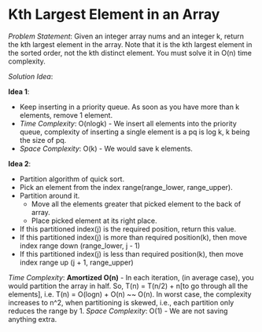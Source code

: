 # Kth Largest Element in an Array

_Problem Statement_:
Given an integer array nums and an integer k, return the kth largest element in the array.
Note that it is the kth largest element in the sorted order, not the kth distinct element.
You must solve it in O(n) time complexity.

_Solution Idea_:

**Idea 1**:
- Keep inserting in a priority queue. As soon as you have more than k elements, remove 1 element.
- _Time Complexity_: O(nlogk) - We insert all elements into the priority queue, complexity of inserting a single element is a pq is log k, k being the size of pq. 
- _Space Complexity_: O(k) - We would save k elements.

**Idea 2**:
- Partition algorithm of quick sort.
- Pick an element from the index range(range_lower, range_upper).
- Partition around it.
  - Move all the elements greater that picked element to the back of array.
  - Place picked element at its right place.
- If this partitioned index(j) is the required position, return this value.
- If this partitioned index(j) is more than required position(k), then move index range down (range_lower, j - 1)
- If this partitioned index(j) is less than required position(k), then move index range up (j + 1, range_upper)

_Time Complexity_: **Amortized O(n)** - In each iteration, (in average case), you would partition the array in half. So, T(n) = T(n/2) + n[to go through all the elements], i.e. T(n) = O(logn) + O(n) ~~ O(n).
In worst case, the complexity increases to n^2, when partitioning is skewed, i.e., each partition only reduces the range by 1.
_Space Complexity_: O(1) - We are not saving anything extra.
